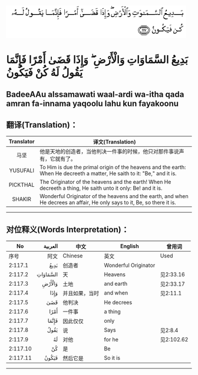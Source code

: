 ![002:117](images/002_117.gif)

#   بَدِيعُ السَّمَاوَاتِ وَالْأَرْضِ ۖ وَإِذَا قَضَىٰ أَمْرًا فَإِنَّمَا يَقُولُ لَهُ كُنْ فَيَكُونُ 

## BadeeAAu alssamawati waal-ardi wa-itha qada amran fa-innama yaqoolu lahu kun fayakoonu

## 翻译(Translation)：

| Translator | 译文(Translation)                                            |
|:----------:| ------------------------------------------------------------ |
| 马坚       | 他是天地的创造者，当他判决一件事的时候，他只对那件事说声有，它就有了。 |
| YUSUFALI   | To Him is due the primal origin of the heavens and the earth: When He decreeth a matter, He saith to it: "Be," and it is. |
| PICKTHAL   | The Originator of the heavens and the earth! When He decreeth a thing, He saith unto it only: Be! and it is. |
| SHAKIR     | Wonderful Originator of the heavens and the earth, and when He decrees an affair, He only says to it, Be, so there it is. |

---

## 对位释义(Words Interpretation)：

| No       |  العربية | 中文           | English              | 曾用词     |
| -------- | -------: | -------------- | -------------------- | ---------- |
| 序号     |     阿文 | Chinese        | 英文                 | Used       |
| 2:117.1  |     بَدِيعُ | 创造者         | Wonderful Originator |            |
| 2:117.2  | السَّمَاوَاتِ | 天             | Heavens              | 见2:33.16  |
| 2:117.3  |   وَالْأَرْضِ | 土地           | and earth            | 见2:33.17  |
| 2:117.4  |     وَإِذَا | 并且如果，当时 | and when             | 见2:11.1   |
| 2:117.5  |      قَضَىٰ | 他判决         | He decrees           |            |
| 2:117.6  |     أَمْرًا | 一件事         | a thing              |            |
| 2:117.7  |    فَإِنَّمَا | 因此仅仅       | only                 |            |
| 2:117.8  |     يَقُولُ | 说             | Says                 | 见2:8.4    |
| 2:117.9  |       لَهُ | 对他           | for he               | 见2:102.62 |
| 2:117.10 |       كُنْ | 是             | Be                   |            |
| 2:117.11 |    فَيَكُونُ | 然后它是       | So it is             |            |

---
